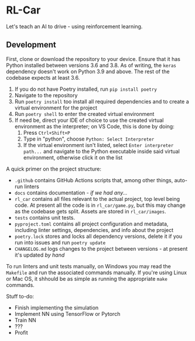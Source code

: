 # RL-Car

Let's teach an AI to drive - using reinforcement learning.

## Development

First, clone or download the repository to your device. Ensure that it has Python installed between versions 3.6 and 3.8. As of writing, the `keras` dependency doesn't work on Python 3.9 and above. The rest of the codebase expects at least 3.6.

1. If you do not have Poetry installed, run `pip install poetry`
2. Navigate to the repository
3. Run `poetry install` too install all required dependencies and to create a virtual environment for the project
4. Run `poetry shell` to enter the created virtual environment
5. If need be, direct your IDE of choice to use the created virtual environment as the interpreter; on VS Code, this is done by doing:
   1. Press `Ctrl+Shift+P`
   2. Type in "python", choose `Python: Select Interpreter`
   3. If the virtual environment isn't listed, select `Enter interpreter path...` and navigate to the Python executable inside said virtual environment, otherwise click it on the list

A quick primer on the project structure:

- `.github` contains GitHub Actions scripts that, among other things, auto-run linters
- `docs` contains documentation - _if we had any..._
- `rl_car` contains all files relevant to the actual project, top level being code. At present all the code is in `rl_car/game.py`, but this may change as the codebase gets split. Assets are stored in `rl_car/images`.
- `tests` contains unit tests.
- `pyproject.toml` contains all project configuration and metadata, including linter settings, dependencies, and info about the project
- `poetry.lock` stores and locks all dependency versions, delete it if you run into issues and run `poetry update`
- `CHANGELOG.md` logs changes to the project between versions - at present it's updated _by hand_

To run linters and unit tests manually, on Windows you may read the `Makefile` and run the associated commands manually. If you're using Linux or Mac OS, it shhould be as simple as running the appropriate `make` commands.

Stuff to-do:

- Finish implementing the simulation
- Implement NN using TensorFlow or Pytorch
- Train NN
- ???
- Profit

